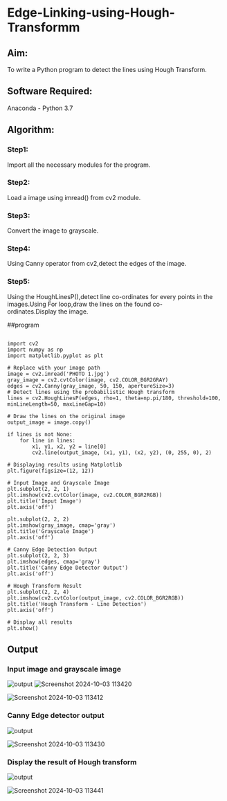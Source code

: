 # Edge-Linking-using-Hough-Transformm
## Aim:
To write a Python program to detect the lines using Hough Transform.

## Software Required:
Anaconda - Python 3.7

## Algorithm:
### Step1:

Import all the necessary modules for the program.
### Step2:

Load a image using imread() from cv2 module.
### Step3:

Convert the image to grayscale.
### Step4:

Using Canny operator from cv2,detect the edges of the image.
### Step5:

Using the HoughLinesP(),detect line co-ordinates for every points in the images.Using For loop,draw the lines on the found co-ordinates.Display the image.

##program

```

import cv2
import numpy as np
import matplotlib.pyplot as plt

# Replace with your image path
image = cv2.imread('PHOTO 1.jpg') 
gray_image = cv2.cvtColor(image, cv2.COLOR_BGR2GRAY)
edges = cv2.Canny(gray_image, 50, 150, apertureSize=3)
# Detect lines using the probabilistic Hough transform
lines = cv2.HoughLinesP(edges, rho=1, theta=np.pi/180, threshold=100, minLineLength=50, maxLineGap=10)

# Draw the lines on the original image
output_image = image.copy()

if lines is not None:
    for line in lines:
        x1, y1, x2, y2 = line[0]
        cv2.line(output_image, (x1, y1), (x2, y2), (0, 255, 0), 2)

# Displaying results using Matplotlib
plt.figure(figsize=(12, 12))

# Input Image and Grayscale Image
plt.subplot(2, 2, 1)
plt.imshow(cv2.cvtColor(image, cv2.COLOR_BGR2RGB))
plt.title('Input Image')
plt.axis('off')

plt.subplot(2, 2, 2)
plt.imshow(gray_image, cmap='gray')
plt.title('Grayscale Image')
plt.axis('off')

# Canny Edge Detection Output
plt.subplot(2, 2, 3)
plt.imshow(edges, cmap='gray')
plt.title('Canny Edge Detector Output')
plt.axis('off')

# Hough Transform Result
plt.subplot(2, 2, 4)
plt.imshow(cv2.cvtColor(output_image, cv2.COLOR_BGR2RGB))
plt.title('Hough Transform - Line Detection')
plt.axis('off')

# Display all results
plt.show()

```
## Output


### Input image and grayscale image
![output](./p1.png)
![Screenshot 2024-10-03 113420](https://github.com/user-attachments/assets/586e9b19-70a8-44f6-9940-73c0a1c91319)

![Screenshot 2024-10-03 113412](https://github.com/user-attachments/assets/70ca37e8-17b5-4ff4-93d3-67d3f7c28db4)

### Canny Edge detector output
![output](./p2.png)

![Screenshot 2024-10-03 113430](https://github.com/user-attachments/assets/cb71f3c0-cc94-44f2-8b35-454c57eaed34)

### Display the result of Hough transform
![output](./p3.png)

![Screenshot 2024-10-03 113441](https://github.com/user-attachments/assets/54589e13-5438-482d-8c59-89fdaaf5c6e4)
